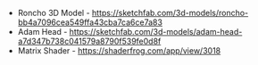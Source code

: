 - Roncho 3D Model - https://sketchfab.com/3d-models/roncho-bb4a7096cea549ffa43cba7ca6ce7a83
- Adam Head - https://sketchfab.com/3d-models/adam-head-a7d347b738c041579a8790f539fe0d8f
- Matrix Shader - https://shaderfrog.com/app/view/3018